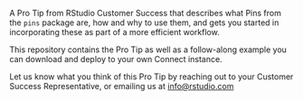 A Pro Tip from RStudio Customer Success that describes what Pins from the `pins` package are, how and why to use them, and gets you started in incorporating these as part of a more efficient workflow.

This repository contains the Pro Tip as well as a follow-along example you can download and deploy to your own Connect instance.

Let us know what you think of this Pro Tip by reaching out to your Customer Success Representative, or emailing us at info@rstudio.com 